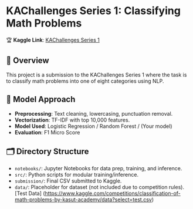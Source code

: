 # KAChallenges Series 1: Classifying Math Problems

🏆 **Kaggle Link**: [KAChallenges Series 1](https://kaggle.com/competitions/classification-of-math-problems-by-kasut-academy)

## 📌 Overview
This project is a submission to the KAChallenges Series 1 where the task is to classify math problems into one of eight categories using NLP.

## 🧠 Model Approach
- **Preprocessing**: Text cleaning, lowercasing, punctuation removal.
- **Vectorization**: TF-IDF with top 10,000 features.
- **Model Used**: Logistic Regression / Random Forest / (Your model)
- **Evaluation**: F1 Micro Score

## 🗂 Directory Structure
- `notebooks/`: Jupyter Notebooks for data prep, training, and inference.
- `src/`: Python scripts for modular training/inference.
- `submission/`: Final CSV submitted to Kaggle.
- `data/`: Placeholder for dataset (not included due to competition rules).
  [Test Data] (https://www.kaggle.com/competitions/classification-of-math-problems-by-kasut-academy/data?select=test.csv)
